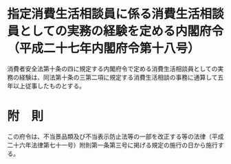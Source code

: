 # 指定消費生活相談員に係る消費生活相談員としての実務の経験を定める内閣府令（平成二十七年内閣府令第十八号）
消費者安全法第十条の四に規定する内閣府令で定める消費生活相談員としての実務の経験は、同法第十条の三第二項に規定する消費生活相談の事務に通算して五年以上従事したものとする。
# 附　則
この府令は、不当景品類及び不当表示防止法等の一部を改正する等の法律（平成二十六年法律第七十一号）附則第一条第三号に掲げる規定の施行の日から施行する。
